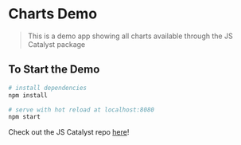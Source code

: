 # Charts Demo

> This is a demo app showing all charts available through the JS Catalyst package

## To Start the Demo

``` bash
# install dependencies
npm install

# serve with hot reload at localhost:8080
npm start
```
Check out the JS Catalyst repo [here](https://github.com/EikosPartners/jscatalyst)!
